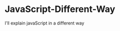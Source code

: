                                                                                                                                                                                 
# JavaScript-Different-Way
I'll explain javaScript in a different way       
  









